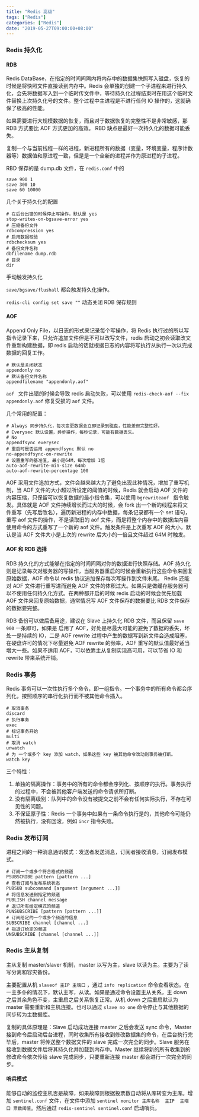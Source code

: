 ```yaml
---
title: "Redis 高级"
tags: ["Redis"]
categories: ["Redis"]
date: "2019-05-27T09:00:00+08:00"
---
```


### Redis 持久化

#### RDB

Redis DataBase，在指定的时间间隔内将内存中的数据集快照写入磁盘，恢复的时候是将快照文件直接读到内存中。Redis 会单独的创建一个子进程来进行持久化，会先将数据写入到一个临时传文件中，等待持久化过程结束时在用这个临时文件替换上次持久化号的文件。整个过程中主进程是不进行任何 IO 操作的，这就确保了极高的性能。

如果需要进行大规模数据的恢复，而且对于数据恢复的完整性不是非常敏感，那 RDB 方式要比 AOF 方式更加的高效。 RBD 缺点是最好一次持久化的数据可能丢失。

复制一个与当前线程一样的进程，新进程所有的数据（变量，环境变量，程序计数器等）数据值和原进程一致，但是是一个全新的进程并作为原进程的子进程。

RBD 保存的是 dump.db 文件，在 `redis.conf` 中的

```properties
save 900 1
save 300 10
save 60 10000
```

几个关于持久化的配置

```properties
# 在后台出错的时候停止写操作，默认是 yes
stop-writes-on-bgsave-error yes
# 压缩备份文件
rdbcompression yes
# 启用数据校验
rdbchecksum yes
# 备份文件名称
dbfilename dump.rdb
# 目录
dir
```

手动触发持久化

`save/bgsave/flushall` 都会触发持久化操作。

`redis-cli config set save ""` 动态关闭 RDB 保存规则

#### AOF

Append Only File，以日志的形式来记录每个写操作，将 Redis 执行过的所以写指令记录下来，只允许追加文件但是不可以改写文件，redis 启动之初会读取改文件重新构建数据，即 redis 启动的话就根据日志的内容将写执行从执行一次以完成数据的回复工作。

```properties
# 默认是关闭状态
appendonly no
# 默认备份文件名称
appendfilename "appendonly.aof"
```

`aof `  文件出错的时候会导致 redis 启动失败，可以使用 `redis-check-aof --fix appendonly.aof` 修复受损的 `aof` 文件。

几个常用的配置：

```properties
# Always 同步持久化，每次变更数据会立即记录到磁盘，性能差但完整性好。
# Everysec 默认设置，异步操作，每秒记录，可能有数据丢失。
# No
appendfsync everysec
# 重启时是否运用 appendfsync 默认 no
no-appendfsync-on-rewrite
# 设置重写的基准值, 最小是64M，每次增加 1倍
auto-aof-rewrite-min-size 64mb
auto-aof-rewrite-percentage 100
```

AOF 采用文件追加方式，文件会越来越大为了避免出现此种情况，增加了重写机制，当 AOF 文件的大小超过所设定的阈值的时候，Redis 就会启动 AOF 文件的内容压缩，只保留可以恢复数据的最小指令集，可以使用 `bgrewriteaof ` 指令触发。具体就是 AOF 文件持续增长而过大的时候，会 fork 出一个新的线程来将文件重写（先写后改名），遍历新进程的内存中数据，每条记录都有一个 set 语句，重写 aof 文件的操作，不是读取旧的 aof 文件，而是将整个内存中的数据库内容使用命令的方式重写了一个新的 aof 文件。触发条件是上次重写 AOF 的大小，默认是当 AOF 文件大小是上次的 rewrite 后大小的一倍且文件超过 64M 时触发。

#### AOF 和 RDB 选择

RDB 持久化的方式能够在指定的时间间隔对你的数据进行快照存储。AOF 持久化则是记录每次对服务器的写操作，当服务器重启的时候会重新执行这些命令来回复原始数据，AOF 命令以 redis 协议追加保存每次写操作到文件末尾。 Redis 还能对 AOF 文件进行重写进而避免 AOF 文件的体积过大。如果只是做缓存服务器可以不使用任何持久化方式。在两种都开启的时候 redis 启动的时候会优先加载 AOF 文件来回复原始数据，通常情况写 AOF 文件保存的数据要比 RDB 文件保存的数据要完整。

RDB 备份可以做后备用途，建议在 Slave 上持久化 RDB 文件，而且保留 `save 900` 一条即可，如果是 启用了 AOF，好处是尽最大可能的避免了数据的丢失，坏处一是持续的 IO，二是 AOF rewrite 过程中产生的数据写到新文件会造成阻塞，在硬盘许可的情况下尽量避免 AOF rewrite 的频率，AOF 重写的默认值最好适当增大一些。如果不适用 AOF，可以依靠主从复制实现高可用，可以节省 IO 和 rewrite 带来系统开销。

### Redis 事务

Redis 事务可以一次性执行多个命令，即一组指令。一个事务中的所有命令都会序列化，按照顺序的串行化执行而不被其他命令插入。

```shell
# 取消事务
discard
# 执行事务
exec
# 标记事务开始
multi
# 取消 watch
unwatch
# 为 一个或多个 key 添加 watch，如果这些 key 被其他命令改动则事务被打断。
watch key
```

三个特性：

1. 单独的隔离操作：事务中的所有的命令都会序列化、按顺序的执行。事务执行的过程中，不会被其他客户端发送的命令请求所打断。
2. 没有隔离级别：队列中的命令没有被提交之前不会有任何实际执行，不存在可见性的问题。
3. 不保证原子性：Redis 一个事务中如果有一条命令执行是的，其他命令可能仍然被执行，没有回滚，例如 `incr` 指令失败。

### Redis 发布订阅

进程之间的一种消息通讯模式：发送者发送消息，订阅者接收消息，订阅发布模式。

```shell
# 订阅一个或多个符合格式的频道
PSUBSCRIBE pattern [pattern ...]
# 查看订阅与发布系统状态
PUBSUB subcommand [argument [argument ...]]
# 将信息发送到指定的频道
PUBLISH channel message
# 退订所有给定模式的频道
PUNSUBSCRIBE [pattern [pattern ...]]
# 订阅给定的一个或多个频道的信息
SUBSCRIBE channel [channel ...]
# 指退订给定的频道
UNSUBSCRIBE [channel [channel ...]]
```

### Redis 主从复制

主从复制 master/slaver 机制，master 以写为主，slave 以读为主。主要为了读写分离和容灾备份。

主要配置从机 `slaveof 主IP 主端口` ，通过 `info replication` 命令查看状态。在一主多仆的情况下，默认主写，从读。如果是通过命令设置主从关系，主 down 之后其余角色不变，主重启之后关系恢复正常。从机 down 之后重启默认为 master 需要重新和主机连接。也可以通过 `slave no one` 命令停止与其他数据的同步转为主数据库。

复制的具体原理是：Slave 启动成功连接 master 之后会发送 sync 命令，Master 接到命令后启动后台进程，同时收集所有接收到修改数据集的命令，在后台执行完毕后，master 将传送整个数据文件的 slave 完成一次完全的同步。Slave 服务在接收到数据文件后将其持久化并加载到内存中。Master 继续将新的所有收集到的修改命令依次传给 slave 完成同步，只要重新连接 master 都会进行一次完全的同步。

#### 哨兵模式

能够自动的监控主机否是故障，如果故障则根据投票数自动将从库转变为主库。增加 `sentinel.conf` 文件，在文件中添加 `sentinel monitor 主库名称  主IP  主端口 票数阈值`。然后通过 `redis-sentinel sentinel.conf` 启动哨兵。